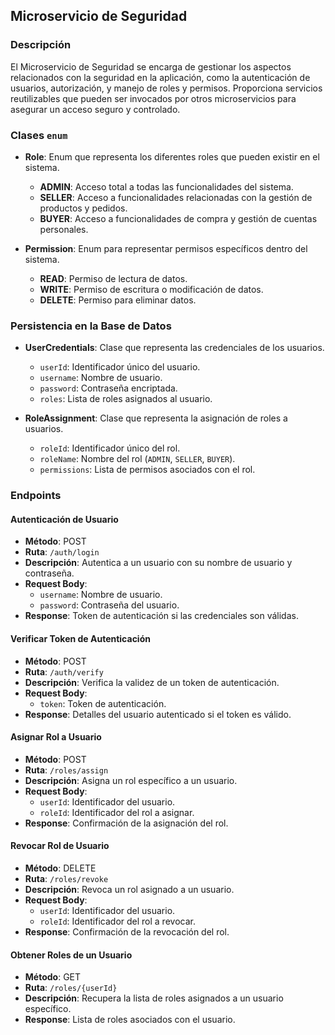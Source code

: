 ## Microservicio de Seguridad

### Descripción
El Microservicio de Seguridad se encarga de gestionar los aspectos relacionados con la seguridad en la aplicación, como la autenticación de usuarios, autorización, y manejo de roles y permisos. Proporciona servicios reutilizables que pueden ser invocados por otros microservicios para asegurar un acceso seguro y controlado.

### Clases `enum`
- **Role**: Enum que representa los diferentes roles que pueden existir en el sistema.
  - **ADMIN**: Acceso total a todas las funcionalidades del sistema.
  - **SELLER**: Acceso a funcionalidades relacionadas con la gestión de productos y pedidos.
  - **BUYER**: Acceso a funcionalidades de compra y gestión de cuentas personales.

- **Permission**: Enum para representar permisos específicos dentro del sistema.
  - **READ**: Permiso de lectura de datos.
  - **WRITE**: Permiso de escritura o modificación de datos.
  - **DELETE**: Permiso para eliminar datos.

### Persistencia en la Base de Datos
- **UserCredentials**: Clase que representa las credenciales de los usuarios.
  - `userId`: Identificador único del usuario.
  - `username`: Nombre de usuario.
  - `password`: Contraseña encriptada.
  - `roles`: Lista de roles asignados al usuario.

- **RoleAssignment**: Clase que representa la asignación de roles a usuarios.
  - `roleId`: Identificador único del rol.
  - `roleName`: Nombre del rol (`ADMIN`, `SELLER`, `BUYER`).
  - `permissions`: Lista de permisos asociados con el rol.

### Endpoints

#### Autenticación de Usuario
- **Método**: POST
- **Ruta**: `/auth/login`
- **Descripción**: Autentica a un usuario con su nombre de usuario y contraseña.
- **Request Body**:
  - `username`: Nombre de usuario.
  - `password`: Contraseña del usuario.
- **Response**: Token de autenticación si las credenciales son válidas.

#### Verificar Token de Autenticación
- **Método**: POST
- **Ruta**: `/auth/verify`
- **Descripción**: Verifica la validez de un token de autenticación.
- **Request Body**:
  - `token`: Token de autenticación.
- **Response**: Detalles del usuario autenticado si el token es válido.

#### Asignar Rol a Usuario
- **Método**: POST
- **Ruta**: `/roles/assign`
- **Descripción**: Asigna un rol específico a un usuario.
- **Request Body**:
  - `userId`: Identificador del usuario.
  - `roleId`: Identificador del rol a asignar.
- **Response**: Confirmación de la asignación del rol.

#### Revocar Rol de Usuario
- **Método**: DELETE
- **Ruta**: `/roles/revoke`
- **Descripción**: Revoca un rol asignado a un usuario.
- **Request Body**:
  - `userId`: Identificador del usuario.
  - `roleId`: Identificador del rol a revocar.
- **Response**: Confirmación de la revocación del rol.

#### Obtener Roles de un Usuario
- **Método**: GET
- **Ruta**: `/roles/{userId}`
- **Descripción**: Recupera la lista de roles asignados a un usuario específico.
- **Response**: Lista de roles asociados con el usuario.

